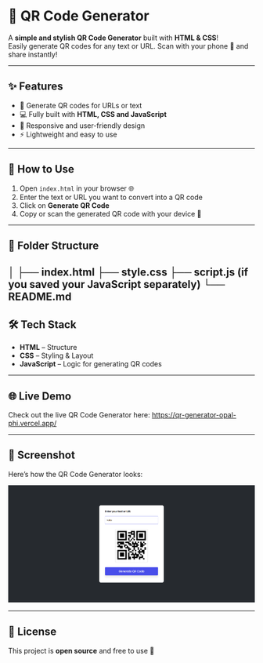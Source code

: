 # 🎉 QR Code Generator

A **simple and stylish QR Code Generator** built with **HTML & CSS**!  
Easily generate QR codes for any text or URL. Scan with your phone 📱 and share instantly!  

---

## ✨ Features
- 📝 Generate QR codes for URLs or text  
- 💻 Fully built with **HTML, CSS and JavaScript** 
- 📱 Responsive and user-friendly design  
- ⚡ Lightweight and easy to use  

---

## 🚀 How to Use
1. Open `index.html` in your browser 🌐  
2. Enter the text or URL you want to convert into a QR code  
3. Click on **Generate QR Code**  
4. Copy or scan the generated QR code with your device 📲  

---

## 📁 Folder Structure
│
├── index.html
├── style.css
├── script.js (if you saved your JavaScript separately)
└── README.md
---

## 🛠️ Tech Stack
- **HTML** – Structure  
- **CSS** – Styling & Layout
- **JavaScript** – Logic for generating QR codes  

---

## 🌐 Live Demo
Check out the live QR Code Generator here: https://qr-generator-opal-phi.vercel.app/

---

## 📸 Screenshot

Here’s how the QR Code Generator looks:

![QR Code Generator Screenshot](screenshot.png)


---

## 📜 License
This project is **open source** and free to use 💖
